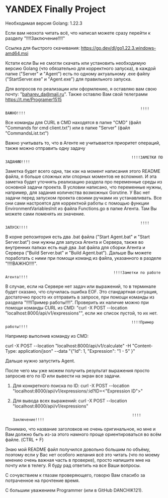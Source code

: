 # YANDEX Finally Project

Необходимая версия Golang: 1.22.3

Если вам неохота читать всё, что написал можете сразу перейти к разделу "!!!!Заключение!!!!"

Ссылка для быстрого скачивания:
https://go.dev/dl/go1.22.3.windows-amd64.msi

Кстати если Вы не смогли скачать или установить необходимую версию Golang (что обязательно для корректного запуска),
в каждой папке ("Server" и "Agent") есть по одному актуальному .exe файлу ("StartServer.exe" и "Agent.exe") для правильного запуска.

Для вопросов по реализации или оформлению, я оставляю вам свою почту: "baharev_da@mail.ru".
Также оставлю Вам свой телеграмм https://t.me/Programer1515

                                                                !!!!ВАЖНО!!!!

Все команды для CURL в CMD находятся в папке "CMD" (файл "Commands for cmd client.txt") или в папке "Server" (файл "CommandsList.txt")

Важно учитывать то, что в Агенте не учитывается приоритет операций, также можно отправить одну задачу

                                                            !!!!ЗАМЕТКИ ПО ЗАДАНИЮ!!!!

Заметка будет всего одна, так как на момент написания этого README файла, я больше сложных или спорных моментов не вспомнил.
И эта заметка будет уточнять реализацию раздела про переменные среды из основной задачи проекта.
В условии написано, что переменные нужны, например, для задания количества возможных Gorutine.
У Вас нет задачи перед запуском проекта своими ручками их устанавливать. Все они сами настроятся для корректной работы с помощью
функции EnvironmentVariablesInit из файла Functions.go в папке Агента. Там Вы можете сами поменять их значение.

                                                                !!!!ЗАПУСК!!!!

В корне репозитория есть два .bat файла ("Start Agent.bat" и "Start Server.bat") они нужны для запуска Агента и Сервера,
также во внутренних папках есть ещё два .bat файла для сборки Агента и Сервера ("Build Server.bat" и "Build Agent.bat").
Дальше Вы можете поработать с ними при помощи команд из файла, указанного в разделе "!!!!ВАЖНО!!!!".

                                                    !!!!Заметки по работе Агента!!!!

В случае, если на Сервере нет задач или выражений, то в терминале будет сказано, что случилась ошибка EOF.
Это стандартная ситуация, достаточно просто их отправить в запросе, при помощи команды из раздела "!!!!Пример работы!!!!".
Проверить их наличие можно при помощи команды CURL из CMD: "curl -X POST --location "localhost:8000/api/v1/expressions"",
если же список пустой, то их нет.

                                                            !!!!Пример работы!!!!

Например выполнив команду из CMD:

curl -X POST --location "localhost:8000/api/v1/calculate" -H "Content-Type: application/json"  --data "{\"Id\": 1, \"Expression\": \"1 - 5\" }"

Дальше нужно запустить Agent.

После чего мы уже можем получить результат выражения просто запросив его по ID или вывести на экран все задачи.

1) Для конкретного поиска по ID:
curl -X POST --location "localhost:8000/api/v1/expressions/:id?ID=<"Expression ID">"

2) Для вывода всех выражений:
curl -X POST --location "localhost:8000/api/v1/expressions"

                                                            !!!!Заключение!!!!

Понимаю, что название заголовков не очень оригинальное, но мне и Вам должно быть из-за этого намного проще ориентироваться во всём файле. (CTRL + F)

Знаю мой README файл получился довольно большим по объёму, поэтому если у Вас нет особого желания всё это читать (что по моему мнению очень важная часть в проверке), 
просто напишите мне на почту или в телегу. Я буду рад ответить на все Ваши вопросы. 

С сочувствием к глазам проверяющего, говорю Вам спасибо за потраченное на прочтение время.



С большим уважением Programmer (или в GitHub DANCHIK121).

